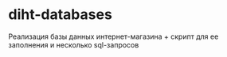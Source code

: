 # diht-databases
Реализация базы данных интернет-магазина + скрипт для ее заполнения и несколько sql-запросов
